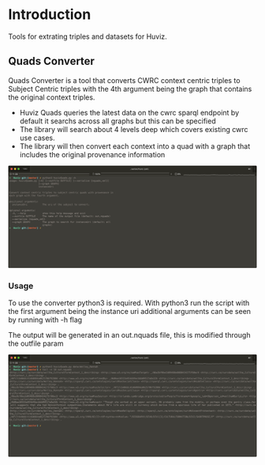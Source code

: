 # Introduction

Tools for extrating triples and datasets for Huviz. 


## Quads Converter 

Quads Converter is a tool that converts CWRC context centric triples to 
Subject Centric triples with the 4th argument being the graph that contains
the original context triples. 

* Huviz Quads queries the latest data on the cwrc sparql endpoint
  by default it searchs across all graphs but this can be specified
* The library will search about 4 levels deep which covers existing
  cwrc use cases.
* The library will then convert each context into a quad with a graph
  that includes the original provenance information
  

<p align="center">
	<img src="./img/help.png" alt="huvizQuads.py help"/>
</p>


### Usage

To use the converter python3 is required. 
With python3 run the script with the first argument being the instance uri
additional arguments can be seen by running with -h flag

The output will be generated in an out.nquads file, this is modified
through the outfile param


<p align="center">
	<img src="./img/output.png" alt="example usage of huvizQuads.py"/>
</p>





